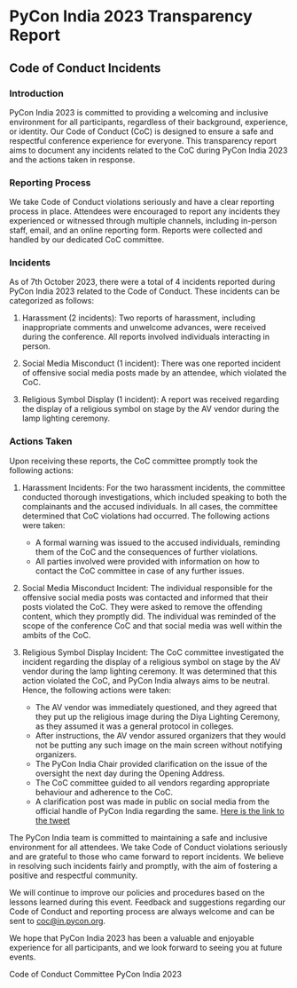 # PyCon India 2023 Transparency Report

## Code of Conduct Incidents

### Introduction

PyCon India 2023 is committed to providing a welcoming and inclusive environment for all participants, regardless of their background, experience, or identity. Our Code of Conduct (CoC) is designed to ensure a safe and respectful conference experience for everyone. This transparency report aims to document any incidents related to the CoC during PyCon India 2023 and the actions taken in response.

### Reporting Process

We take Code of Conduct violations seriously and have a clear reporting process in place. Attendees were encouraged to report any incidents they experienced or witnessed through multiple channels, including in-person staff, email, and an online reporting form. Reports were collected and handled by our dedicated CoC committee.

### Incidents

As of 7th October 2023, there were a total of 4 incidents reported during PyCon India 2023 related to the Code of Conduct. These incidents can be categorized as follows:

1. Harassment (2 incidents): Two reports of harassment, including inappropriate comments and unwelcome advances, were received during the conference. All reports involved individuals interacting in person.

2. Social Media Misconduct (1 incident): There was one reported incident of offensive social media posts made by an attendee, which violated the CoC.

3. Religious Symbol Display (1 incident): A report was received regarding the display of a religious symbol on stage by the AV vendor during the lamp lighting ceremony.

### Actions Taken

Upon receiving these reports, the CoC committee promptly took the following actions:

1. Harassment Incidents: For the two harassment incidents, the committee conducted thorough investigations, which included speaking to both the complainants and the accused individuals. In all cases, the committee determined that CoC violations had occurred. The following actions were taken:
   - A formal warning was issued to the accused individuals, reminding them of the CoC and the consequences of further violations.
   - All parties involved were provided with information on how to contact the CoC committee in case of any further issues.

2. Social Media Misconduct Incident: The individual responsible for the offensive social media posts was contacted and informed that their posts violated the CoC. They were asked to remove the offending content, which they promptly did. The individual was reminded of the scope of the conference CoC and that social media was well within the ambits of the CoC.

3. Religious Symbol Display Incident: The CoC committee investigated the incident regarding the display of a religious symbol on stage by the AV vendor during the lamp lighting ceremony. It was determined that this action violated the CoC, and PyCon India always aims to be neutral. Hence, the following actions were taken:
   - The AV vendor was immediately questioned, and they agreed that they put up the religious image during the Diya Lighting Ceremony, as they assumed it was a general protocol in colleges.
   - After instructions, the AV vendor assured organizers that they would not be putting any such image on the main screen without notifying organizers.
   - The PyCon India Chair provided clarification on the issue of the oversight the next day during the Opening Address.
   - The CoC committee guided to all vendors regarding appropriate behaviour and adherence to the CoC.
   - A clarification post was made in public on social media from the official handle of PyCon India regarding the same. [Here is the link to the tweet](https://x.com/pyconindia/status/1708350063381254209?s=20)

The PyCon India team is committed to maintaining a safe and inclusive environment for all attendees. We take Code of Conduct violations seriously and are grateful to those who came forward to report incidents. We believe in resolving such incidents fairly and promptly, with the aim of fostering a positive and respectful community.

We will continue to improve our policies and procedures based on the lessons learned during this event. Feedback and suggestions regarding our Code of Conduct and reporting process are always welcome and can be sent to [coc@in.pycon.org](mailto:coc@in.pycon.org).

We hope that PyCon India 2023 has been a valuable and enjoyable experience for all participants, and we look forward to seeing you at future events.


Code of Conduct Committee PyCon India 2023
